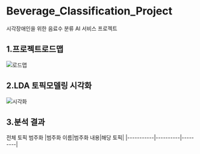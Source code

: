 # Beverage_Classification_Project
시각장애인을 위한 음료수 분류 AI 서비스 프로젝트

1.프로젝트로드맵
-------------
![로드맵](/Topicmodeling.png)

2.LDA 토픽모델링 시각화
-------------
![시각화](/LDAvis.PNG)

3.분석 결과
-------------
전체 토픽 범주화
|범주화 이름|범주화 내용|해당 토픽|
|-----------|----------|---------|
